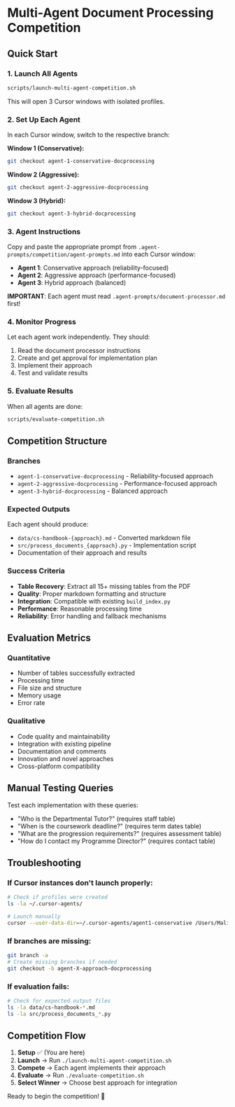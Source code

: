 # Multi-Agent Document Processing Competition

## Quick Start

### 1. Launch All Agents
```bash
scripts/launch-multi-agent-competition.sh
```

This will open 3 Cursor windows with isolated profiles.

### 2. Set Up Each Agent
In each Cursor window, switch to the respective branch:

**Window 1 (Conservative):**
```bash
git checkout agent-1-conservative-docprocessing
```

**Window 2 (Aggressive):**
```bash
git checkout agent-2-aggressive-docprocessing
```

**Window 3 (Hybrid):**
```bash
git checkout agent-3-hybrid-docprocessing
```

### 3. Agent Instructions
Copy and paste the appropriate prompt from `.agent-prompts/competition/agent-prompts.md` into each Cursor window:

- **Agent 1**: Conservative approach (reliability-focused)
- **Agent 2**: Aggressive approach (performance-focused)
- **Agent 3**: Hybrid approach (balanced)

**IMPORTANT**: Each agent must read `.agent-prompts/document-processor.md` first!

### 4. Monitor Progress
Let each agent work independently. They should:
1. Read the document processor instructions
2. Create and get approval for implementation plan
3. Implement their approach
4. Test and validate results

### 5. Evaluate Results
When all agents are done:
```bash
scripts/evaluate-competition.sh
```

## Competition Structure

### Branches
- `agent-1-conservative-docprocessing` - Reliability-focused approach
- `agent-2-aggressive-docprocessing` - Performance-focused approach
- `agent-3-hybrid-docprocessing` - Balanced approach

### Expected Outputs
Each agent should produce:
- `data/cs-handbook-{approach}.md` - Converted markdown file
- `src/process_documents_{approach}.py` - Implementation script
- Documentation of their approach and results

### Success Criteria
- **Table Recovery**: Extract all 15+ missing tables from the PDF
- **Quality**: Proper markdown formatting and structure
- **Integration**: Compatible with existing `build_index.py`
- **Performance**: Reasonable processing time
- **Reliability**: Error handling and fallback mechanisms

## Evaluation Metrics

### Quantitative
- Number of tables successfully extracted
- Processing time
- File size and structure
- Memory usage
- Error rate

### Qualitative
- Code quality and maintainability
- Integration with existing pipeline
- Documentation and comments
- Innovation and novel approaches
- Cross-platform compatibility

## Manual Testing Queries
Test each implementation with these queries:
- "Who is the Departmental Tutor?" (requires staff table)
- "When is the coursework deadline?" (requires term dates table)
- "What are the progression requirements?" (requires assessment table)
- "How do I contact my Programme Director?" (requires contact table)

## Troubleshooting

### If Cursor instances don't launch properly:
```bash
# Check if profiles were created
ls -la ~/.cursor-agents/

# Launch manually
cursor --user-data-dir=~/.cursor-agents/agent1-conservative /Users/Malik/code/malikbou/ucl/thesis/on-premise-slm
```

### If branches are missing:
```bash
git branch -a
# Create missing branches if needed
git checkout -b agent-X-approach-docprocessing
```

### If evaluation fails:
```bash
# Check for expected output files
ls -la data/cs-handbook-*.md
ls -la src/process_documents_*.py
```

## Competition Flow

1. **Setup** ✅ (You are here)
2. **Launch** → Run `./launch-multi-agent-competition.sh`
3. **Compete** → Each agent implements their approach
4. **Evaluate** → Run `./evaluate-competition.sh`
5. **Select Winner** → Choose best approach for integration

Ready to begin the competition! 🏁
